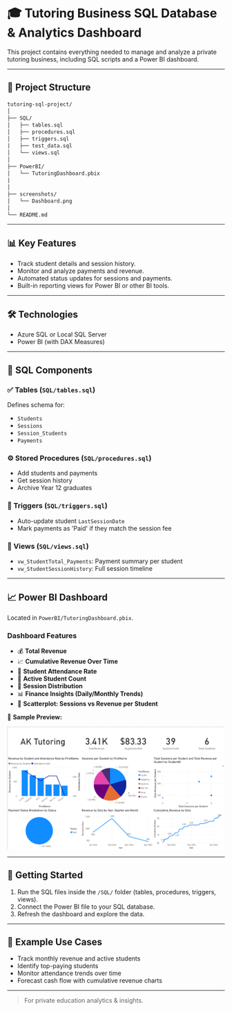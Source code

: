  # 🎓 Tutoring Business SQL Database & Analytics Dashboard

This project contains everything needed to manage and analyze a private tutoring business, including SQL scripts and a Power BI dashboard.

---

## 📁 Project Structure

```
tutoring-sql-project/
│
├── SQL/
│   ├── tables.sql
│   ├── procedures.sql
│   ├── triggers.sql
|   ├── test_data.sql
│   └── views.sql
│
├── PowerBI/
│   └── TutoringDashboard.pbix
|   
│
├── screenshots/
│   └── Dashboard.png
│
└── README.md
```

---

## 📊 Key Features

- Track student details and session history.
- Monitor and analyze payments and revenue.
- Automated status updates for sessions and payments.
- Built-in reporting views for Power BI or other BI tools.

---

## 🛠️ Technologies

- Azure SQL or Local SQL Server
- Power BI (with DAX Measures)

---

## 🧩 SQL Components

### ✅ Tables (`SQL/tables.sql`)
Defines schema for:
- `Students`
- `Sessions`
- `Session_Students`
- `Payments`

### ⚙️ Stored Procedures (`SQL/procedures.sql`)
- Add students and payments
- Get session history
- Archive Year 12 graduates

### 🔁 Triggers (`SQL/triggers.sql`)
- Auto-update student `LastSessionDate`
- Mark payments as 'Paid' if they match the session fee

### 📄 Views (`SQL/views.sql`)
- `vw_StudentTotal_Payments`: Payment summary per student
- `vw_StudentSessionHistory`: Full session timeline

---

## 📈 Power BI Dashboard

Located in `PowerBI/TutoringDashboard.pbix`.

### Dashboard Features

- 💰 **Total Revenue**
- 📈 **Cumulative Revenue Over Time**
- 🎯 **Student Attendance Rate**
- 👤 **Active Student Count**
- 📍 **Session Distribution**
- 📊 **Finance Insights (Daily/Monthly Trends)**
- 📌 **Scatterplot: Sessions vs Revenue per Student**

📸 **Sample Preview:**

![Dashboard Screenshot](./Screenshots/Dashboard.PNG)

---

## 🚀 Getting Started

1. Run the SQL files inside the `/SQL/` folder (tables, procedures, triggers, views).
3. Connect the Power BI file to your SQL database.
4. Refresh the dashboard and explore the data.

---

## 📌 Example Use Cases

- Track monthly revenue and active students
- Identify top-paying students
- Monitor attendance trends over time
- Forecast cash flow with cumulative revenue charts

---
> For private education analytics & insights.
